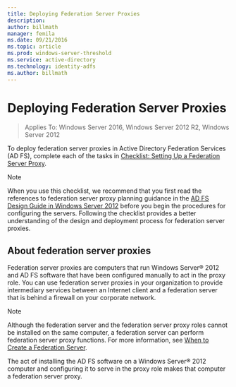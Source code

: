 ```yaml
---
title: Deploying Federation Server Proxies
description:
author: billmath
manager: femila
ms.date: 09/21/2016
ms.topic: article
ms.prod: windows-server-threshold
ms.service: active-directory
ms.technology: identity-adfs
ms.author: billmath
---
```


# Deploying Federation Server Proxies

>Applies To: Windows Server 2016, Windows Server 2012 R2, Windows Server 2012

To deploy federation server proxies in Active Directory Federation Services \(AD FS\), complete each of the tasks in [Checklist: Setting Up a Federation Server Proxy](Checklist--Setting-Up-a-Federation-Server-Proxy.md).  
  
> [!NOTE]  
> When you use this checklist, we recommend that you first read the references to federation server proxy planning guidance in the [AD FS Design Guide in Windows Server 2012](https://technet.microsoft.com/library/dd807036.aspx) before you begin the procedures for configuring the servers. Following the checklist provides a better understanding of the design and deployment process for federation server proxies.  
  
## About federation server proxies  
Federation server proxies are computers that run Windows Server® 2012 and AD FS software that have been configured manually to act in the proxy role. You can use federation server proxies in your organization to provide intermediary services between an Internet client and a federation server that is behind a firewall on your corporate network.  
  
> [!NOTE]  
> Although the federation server and the federation server proxy roles cannot be installed on the same computer, a federation server can perform federation server proxy functions. For more information, see [When to Create a Federation Server](https://technet.microsoft.com/library/dd807101.aspx).  
  
The act of installing the AD FS software on a Windows Server® 2012 computer and configuring it to serve in the proxy role makes that computer a federation server proxy.  
  

